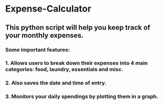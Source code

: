 #  Expense-Calculator
## This python script will help you keep track of your monthly expenses.

### Some important features:
### 1. Allows users to break down their expenses into 4 main categories: food, laundry, essentials and misc.
### 2. Also saves the date and time of entry.
### 3. Monitors your daily spendings by plotting them in a graph.
